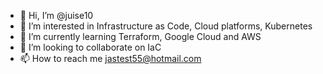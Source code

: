 - 👋 Hi, I’m @juise10
- 👀 I’m interested in Infrastructure as Code, Cloud platforms, Kubernetes
- 🌱 I’m currently learning Terraform, Google Cloud and AWS
- 💞️ I’m looking to collaborate on IaC
- 📫 How to reach me jastest55@hotmail.com

<!---
juise10/juise10 is a ✨ special ✨ repository because its `README.md` (this file) appears on your GitHub profile.
You can click the Preview link to take a look at your changes.
--->
